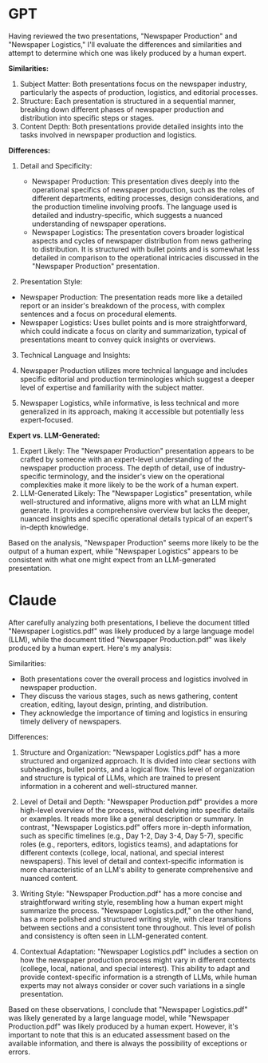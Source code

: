 # GPT

Having reviewed the two presentations, "Newspaper Production" and "Newspaper Logistics," I'll evaluate the differences and similarities and attempt to determine which one was likely produced by a human expert.

**Similarities:**
1. Subject Matter: Both presentations focus on the newspaper industry, particularly the aspects of production, logistics, and editorial processes.
2. Structure: Each presentation is structured in a sequential manner, breaking down different phases of newspaper production and distribution into specific steps or stages.
3. Content Depth: Both presentations provide detailed insights into the tasks involved in newspaper production and logistics.

**Differences:**

1. Detail and Specificity:

    - Newspaper Production: This presentation dives deeply into the operational specifics of newspaper production, such as the roles of different departments, editing processes, design considerations, and the production timeline involving proofs. The language used is detailed and industry-specific, which suggests a nuanced understanding of newspaper operations.
    - Newspaper Logistics: The presentation covers broader logistical aspects and cycles of newspaper distribution from news gathering to distribution. It is structured with bullet points and is somewhat less detailed in comparison to the operational intricacies discussed in the "Newspaper Production" presentation.

2. Presentation Style:

- Newspaper Production: The presentation reads more like a detailed report or an insider's breakdown of the process, with complex sentences and a focus on procedural elements.
- Newspaper Logistics: Uses bullet points and is more straightforward, which could indicate a focus on clarity and summarization, typical of presentations meant to convey quick insights or overviews.

3. Technical Language and Insights:

1. Newspaper Production utilizes more technical language and includes specific editorial and production terminologies which suggest a deeper level of expertise and familiarity with the subject matter.
2. Newspaper Logistics, while informative, is less technical and more generalized in its approach, making it accessible but potentially less expert-focused.

**Expert vs. LLM-Generated:**

1. Expert Likely: The "Newspaper Production" presentation appears to be crafted by someone with an expert-level understanding of the newspaper production process. The depth of detail, use of industry-specific terminology, and the insider's view on the operational complexities make it more likely to be the work of a human expert.
2. LLM-Generated Likely: The "Newspaper Logistics" presentation, while well-structured and informative, aligns more with what an LLM might generate. It provides a comprehensive overview but lacks the deeper, nuanced insights and specific operational details typical of an expert's in-depth knowledge.

Based on the analysis, "Newspaper Production" seems more likely to be the output of a human expert, while "Newspaper Logistics" appears to be consistent with what one might expect from an LLM-generated presentation.

# Claude

After carefully analyzing both presentations, I believe the document titled "Newspaper Logistics.pdf" was likely produced by a large language model (LLM), while the document titled "Newspaper Production.pdf" was likely produced by a human expert. Here's my analysis:

Similarities:
- Both presentations cover the overall process and logistics involved in newspaper production.
- They discuss the various stages, such as news gathering, content creation, editing, layout design, printing, and distribution.
- They acknowledge the importance of timing and logistics in ensuring timely delivery of newspapers.

Differences:
1. Structure and Organization:
"Newspaper Logistics.pdf" has a more structured and organized approach. It is divided into clear sections with subheadings, bullet points, and a logical flow. This level of organization and structure is typical of LLMs, which are trained to present information in a coherent and well-structured manner.

2. Level of Detail and Depth:
"Newspaper Production.pdf" provides a more high-level overview of the process, without delving into specific details or examples. It reads more like a general description or summary.
In contrast, "Newspaper Logistics.pdf" offers more in-depth information, such as specific timelines (e.g., Day 1-2, Day 3-4, Day 5-7), specific roles (e.g., reporters, editors, logistics teams), and adaptations for different contexts (college, local, national, and special interest newspapers). This level of detail and context-specific information is more characteristic of an LLM's ability to generate comprehensive and nuanced content.

3. Writing Style:
"Newspaper Production.pdf" has a more concise and straightforward writing style, resembling how a human expert might summarize the process.
"Newspaper Logistics.pdf," on the other hand, has a more polished and structured writing style, with clear transitions between sections and a consistent tone throughout. This level of polish and consistency is often seen in LLM-generated content.

4. Contextual Adaptation:
"Newspaper Logistics.pdf" includes a section on how the newspaper production process might vary in different contexts (college, local, national, and special interest). This ability to adapt and provide context-specific information is a strength of LLMs, while human experts may not always consider or cover such variations in a single presentation.

Based on these observations, I conclude that "Newspaper Logistics.pdf" was likely generated by a large language model, while "Newspaper Production.pdf" was likely produced by a human expert. However, it's important to note that this is an educated assessment based on the available information, and there is always the possibility of exceptions or errors.
